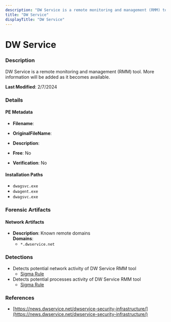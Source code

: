 ```yaml
---
description: "DW Service is a remote monitoring and management (RMM) tool. More information will be added as it becomes available."
title: "DW Service"
displayTitle: "DW Service"
---
```




# DW Service


### Description

DW Service is a remote monitoring and management (RMM) tool. More information will be added as it becomes available.



**Last Modified**: 2/7/2024

### Details


#### PE Metadata
- **Filename**: 
- **OriginalFileName**: 
- **Description**: 


- **Free**: No

- **Verification**: No




#### Installation Paths
- `dwagsvc.exe`
- `dwagent.exe`
- `dwagsvc.exe`

### Forensic Artifacts




#### Network Artifacts
- **Description**: Known remote domains
<br/>**Domains**:
    - `*.dwservice.net`


### Detections
- Detects potential network activity of DW Service RMM tool
  - [Sigma Rule](https://github.com/magicsword-io/LOLRMM/blob/main/detections/sigma/dw_service_network_sigma.yml)
- Detects potential processes activity of DW Service RMM tool
  - [Sigma Rule](https://github.com/magicsword-io/LOLRMM/blob/main/detections/sigma/dw_service_processes_sigma.yml)

### References
- [https://news.dwservice.net/dwservice-security-infrastructure/](https://news.dwservice.net/dwservice-security-infrastructure/)


